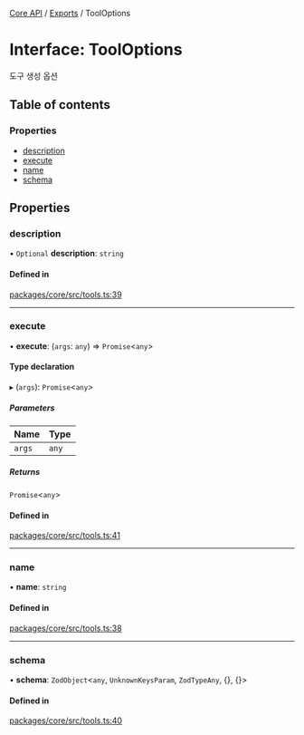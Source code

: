 [Core API](../../) / [Exports](../modules) / ToolOptions

# Interface: ToolOptions

도구 생성 옵션

## Table of contents

### Properties

- [description](ToolOptions#description)
- [execute](ToolOptions#execute)
- [name](ToolOptions#name)
- [schema](ToolOptions#schema)

## Properties

### description

• `Optional` **description**: `string`

#### Defined in

[packages/core/src/tools.ts:39](https://github.com/robotaio/robota/blob/9579105c51358f78d543b68192b3502c0ddd981f/packages/core/src/tools.ts#L39)

___

### execute

• **execute**: (`args`: `any`) => `Promise`\<`any`\>

#### Type declaration

▸ (`args`): `Promise`\<`any`\>

##### Parameters

| Name | Type |
| :------ | :------ |
| `args` | `any` |

##### Returns

`Promise`\<`any`\>

#### Defined in

[packages/core/src/tools.ts:41](https://github.com/robotaio/robota/blob/9579105c51358f78d543b68192b3502c0ddd981f/packages/core/src/tools.ts#L41)

___

### name

• **name**: `string`

#### Defined in

[packages/core/src/tools.ts:38](https://github.com/robotaio/robota/blob/9579105c51358f78d543b68192b3502c0ddd981f/packages/core/src/tools.ts#L38)

___

### schema

• **schema**: `ZodObject`\<`any`, `UnknownKeysParam`, `ZodTypeAny`, {}, {}\>

#### Defined in

[packages/core/src/tools.ts:40](https://github.com/robotaio/robota/blob/9579105c51358f78d543b68192b3502c0ddd981f/packages/core/src/tools.ts#L40)
